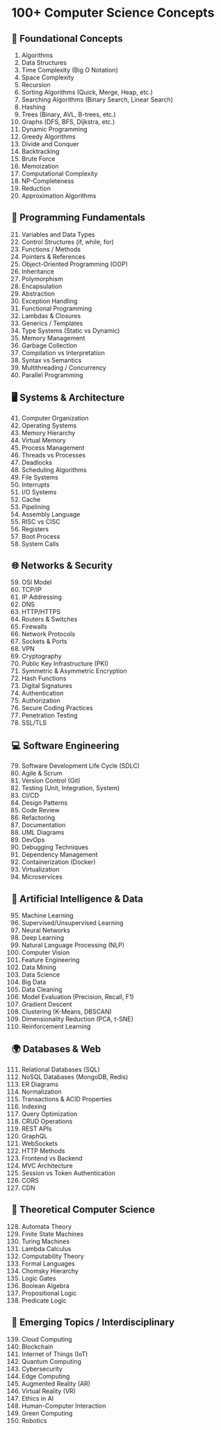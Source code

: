 # 100+ Computer Science Concepts

## 🧠 Foundational Concepts
1. Algorithms  
2. Data Structures  
3. Time Complexity (Big O Notation)  
4. Space Complexity  
5. Recursion  
6. Sorting Algorithms (Quick, Merge, Heap, etc.)  
7. Searching Algorithms (Binary Search, Linear Search)  
8. Hashing  
9. Trees (Binary, AVL, B-trees, etc.)  
10. Graphs (DFS, BFS, Dijkstra, etc.)  
11. Dynamic Programming  
12. Greedy Algorithms  
13. Divide and Conquer  
14. Backtracking  
15. Brute Force  
16. Memoization  
17. Computational Complexity  
18. NP-Completeness  
19. Reduction  
20. Approximation Algorithms  

## 💾 Programming Fundamentals
21. Variables and Data Types  
22. Control Structures (if, while, for)  
23. Functions / Methods  
24. Pointers & References  
25. Object-Oriented Programming (OOP)  
26. Inheritance  
27. Polymorphism  
28. Encapsulation  
29. Abstraction  
30. Exception Handling  
31. Functional Programming  
32. Lambdas & Closures  
33. Generics / Templates  
34. Type Systems (Static vs Dynamic)  
35. Memory Management  
36. Garbage Collection  
37. Compilation vs Interpretation  
38. Syntax vs Semantics  
39. Multithreading / Concurrency  
40. Parallel Programming  

## 🖥️ Systems & Architecture
41. Computer Organization  
42. Operating Systems  
43. Memory Hierarchy  
44. Virtual Memory  
45. Process Management  
46. Threads vs Processes  
47. Deadlocks  
48. Scheduling Algorithms  
49. File Systems  
50. Interrupts  
51. I/O Systems  
52. Cache  
53. Pipelining  
54. Assembly Language  
55. RISC vs CISC  
56. Registers  
57. Boot Process  
58. System Calls  

## 🌐 Networks & Security
59. OSI Model  
60. TCP/IP  
61. IP Addressing  
62. DNS  
63. HTTP/HTTPS  
64. Routers & Switches  
65. Firewalls  
66. Network Protocols  
67. Sockets & Ports  
68. VPN  
69. Cryptography  
70. Public Key Infrastructure (PKI)  
71. Symmetric & Asymmetric Encryption  
72. Hash Functions  
73. Digital Signatures  
74. Authentication  
75. Authorization  
76. Secure Coding Practices  
77. Penetration Testing  
78. SSL/TLS  

## 💻 Software Engineering
79. Software Development Life Cycle (SDLC)  
80. Agile & Scrum  
81. Version Control (Git)  
82. Testing (Unit, Integration, System)  
83. CI/CD  
84. Design Patterns  
85. Code Review  
86. Refactoring  
87. Documentation  
88. UML Diagrams  
89. DevOps  
90. Debugging Techniques  
91. Dependency Management  
92. Containerization (Docker)  
93. Virtualization  
94. Microservices  

## 🧠 Artificial Intelligence & Data
95. Machine Learning  
96. Supervised/Unsupervised Learning  
97. Neural Networks  
98. Deep Learning  
99. Natural Language Processing (NLP)  
100. Computer Vision  
101. Feature Engineering  
102. Data Mining  
103. Data Science  
104. Big Data  
105. Data Cleaning  
106. Model Evaluation (Precision, Recall, F1)  
107. Gradient Descent  
108. Clustering (K-Means, DBSCAN)  
109. Dimensionality Reduction (PCA, t-SNE)  
110. Reinforcement Learning  

## 🌍 Databases & Web
111. Relational Databases (SQL)  
112. NoSQL Databases (MongoDB, Redis)  
113. ER Diagrams  
114. Normalization  
115. Transactions & ACID Properties  
116. Indexing  
117. Query Optimization  
118. CRUD Operations  
119. REST APIs  
120. GraphQL  
121. WebSockets  
122. HTTP Methods  
123. Frontend vs Backend  
124. MVC Architecture  
125. Session vs Token Authentication  
126. CORS  
127. CDN  

## 🧪 Theoretical Computer Science
128. Automata Theory  
129. Finite State Machines  
130. Turing Machines  
131. Lambda Calculus  
132. Computability Theory  
133. Formal Languages  
134. Chomsky Hierarchy  
135. Logic Gates  
136. Boolean Algebra  
137. Propositional Logic  
138. Predicate Logic  

## 🎯 Emerging Topics / Interdisciplinary
139. Cloud Computing  
140. Blockchain  
141. Internet of Things (IoT)  
142. Quantum Computing  
143. Cybersecurity  
144. Edge Computing  
145. Augmented Reality (AR)  
146. Virtual Reality (VR)  
147. Ethics in AI  
148. Human-Computer Interaction  
149. Green Computing  
150. Robotics  
